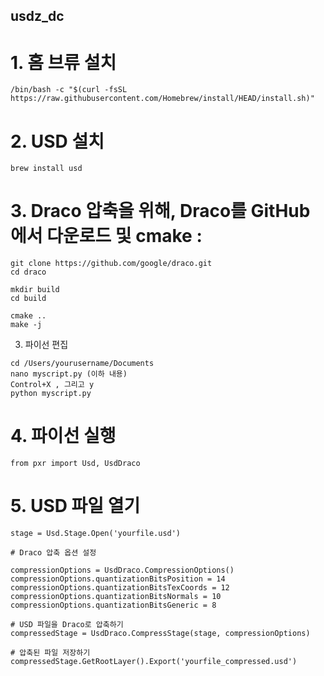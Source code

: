 ## usdz_dc

# 1. 홈 브류 설치
```code
/bin/bash -c "$(curl -fsSL https://raw.githubusercontent.com/Homebrew/install/HEAD/install.sh)"
```
# 2. USD 설치
```code
brew install usd
```

# 3. Draco 압축을 위해, Draco를 GitHub에서 다운로드 및 cmake :
```code
git clone https://github.com/google/draco.git
cd draco

mkdir build
cd build

cmake ..
make -j
```


3. 파이선 편집 
```code
cd /Users/yourusername/Documents
nano myscript.py (이하 내용)
Control+X , 그리고 y
python myscript.py
```

# 4. 파이선 실행
```code
from pxr import Usd, UsdDraco
```
# 5. USD 파일 열기
```code
stage = Usd.Stage.Open('yourfile.usd')

# Draco 압축 옵션 설정

compressionOptions = UsdDraco.CompressionOptions()
compressionOptions.quantizationBitsPosition = 14
compressionOptions.quantizationBitsTexCoords = 12
compressionOptions.quantizationBitsNormals = 10
compressionOptions.quantizationBitsGeneric = 8

# USD 파일을 Draco로 압축하기
compressedStage = UsdDraco.CompressStage(stage, compressionOptions)

# 압축된 파일 저장하기
compressedStage.GetRootLayer().Export('yourfile_compressed.usd')
```
